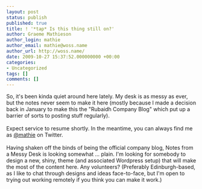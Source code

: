 ```yaml
---
layout: post
status: publish
published: true
title: ! '*tap* Is this thing still on?'
author: Graeme Mathieson
author_login: mathie
author_email: mathie@woss.name
author_url: http://woss.name/
date: 2009-10-27 15:37:52.000000000 +00:00
categories:
- Uncategorized
tags: []
comments: []
---
```

So, it's been kinda quiet around here lately. My desk is as messy as ever, but the notes never seem to make it here (mostly because I made a decision back in January to make this the "Rubaidh Company Blog" which put up a barrier of sorts to posting stuff regularly).<br/><br/>Expect service to resume shortly. In the meantime, you can always find me as <a title="Follow @mathie on Twitter" href="http://twitter.com/mathie">@mathie</a> on Twitter.<br/><br/>Having shaken off the binds of being the official company blog, Notes from a Messy Desk is looking somewhat ... plain. I'm looking for somebody to design a new, shiny, theme (and associated Wordpress setup) that will make the most of the content here. Any volunteers? (Preferably Edinburgh-based, as I like to chat through designs and ideas face-to-face, but I'm open to trying out working remotely if you think you can make it work.)
